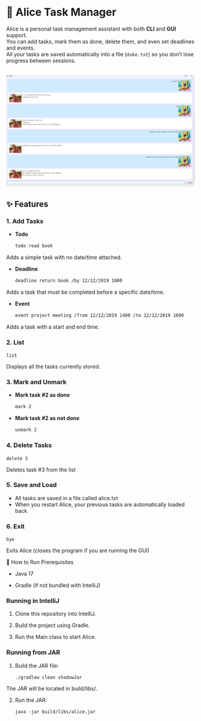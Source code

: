 # 📖 Alice Task Manager

Alice is a personal task management assistant with both **CLI** and **GUI** support.  
You can add tasks, mark them as done, delete them, and even set deadlines and events.  
All your tasks are saved automatically into a file (`duke.txt`) so you don’t lose progress between sessions.

![How the chat will look like!](Ui.png)
---

## ✨ Features

### 1. Add Tasks
- **Todo**
  ```bash
  todo read book

Adds a simple task with no date/time attached.

- **Deadline**
    ```bash
    deadline return book /by 12/12/2019 1800
Adds a task that must be completed before a specific date/time.

- **Event**
    ```bash
    event project meeting /from 12/12/2019 1400 /to 12/12/2019 1600
Adds a task with a start and end time.

### 2. List
    list
Displays all the tasks currently stored.

### 3. Mark and Unmark
- **Mark task #2 as done**
    ```bash
    mark 2
- **Mark task #2 as not done**
    ```bash
    unmark 2
  
### 4. Delete Tasks
    delete 3
Deletes task #3 from the list

### 5. Save and Load
- All tasks are saved in a file called alice.txt
- When you restart Alice, your previous tasks are automatically loaded back

### 6. Exit
    bye
Exits Alice (closes the program if you are running the GUI)

🚀 How to Run
Prerequisites

- Java 17

- Gradle (if not bundled with IntelliJ)

### Running in IntelliJ

1. Clone this repository into IntelliJ.

2. Build the project using Gradle.

3. Run the Main class to start Alice.

### Running from JAR

1. Build the JAR file:
    ```
    ./gradlew clean shadowJar

The JAR will be located in build/libs/.

2. Run the JAR:
    ```
    java -jar build/libs/alice.jar